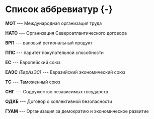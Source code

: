 # Список аббревиатур {-}



__МОТ__ --- Международная организация труда

__НАТО__ --- Организация Североатлантического договора

__ВРП__ --- валовый региональный продукт

__ППС__ --- паритет покупательной способности

__ЕС__ --- Европейский союз

__ЕАЭС__ _(ЕврАзЭС)_ --- Евразийский экономический союз

__ТС__ --- Таможенный союз

__СНГ__ --- Содружество независимых государств

__ОДКБ__ --- Договор о коллективной безопасности

__ГУАМ__ --- Организация за демократию и экономическое развитие

